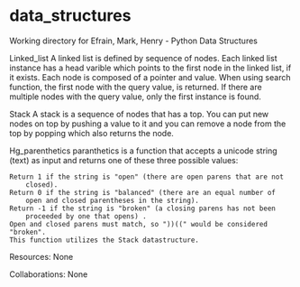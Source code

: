# data_structures
Working directory for Efrain, Mark, Henry - Python Data Structures

Linked_list
    A linked list is defined by sequence of nodes.
    Each linked list instance has a head varible which points to the
    first node in the linked list, if it exists.
    Each node is composed of a pointer and value.
    When using search function, the first node with the query value,
    is returned. If there are multiple nodes with the query value, only
    the first instance is found.

Stack
    A stack is a sequence of nodes that has a top. You can put new nodes
    on top by pushing a value to it and you can remove a node from the
    top by popping which also returns the node. 


Hg_parenthetics
    paranthetics is a function that accepts a unicode string (text) as
    input and returns one of these three possible values:

    Return 1 if the string is "open" (there are open parens that are not 
        closed).
    Return 0 if the string is "balanced" (there are an equal number of 
        open and closed parentheses in the string).
    Return -1 if the string is "broken" (a closing parens has not been 
        proceeded by one that opens) .
    Open and closed parens must match, so "))((" would be considered "broken".
    This function utilizes the Stack datastructure. 

Resources:
    None

Collaborations:
    None